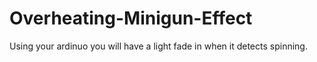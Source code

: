 # Overheating-Minigun-Effect
Using your ardinuo you will have a light fade in when it detects spinning.
